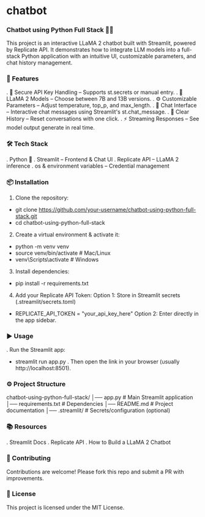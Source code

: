 # chatbot

### Chatbot using Python Full Stack 🦙💬
This project is an interactive LLaMA 2 chatbot built with Streamlit, powered by Replicate API.
It demonstrates how to integrate LLM models into a full-stack Python application with an intuitive UI, customizable parameters, and chat history management.

### 🚀 Features
. 🔑 Secure API Key Handling – Supports st.secrets or manual entry.
. 🦙 LLaMA 2 Models – Choose between 7B and 13B versions.
. ⚙️ Customizable Parameters – Adjust temperature, top_p, and max_length.
. 💬 Chat Interface – Interactive chat messages using Streamlit's st.chat_message.
. 🧹 Clear History – Reset conversations with one click.
. ⚡ Streaming Responses – See model output generate in real time.

### 🛠️ Tech Stack
. Python 🐍
. Streamlit – Frontend & Chat UI
. Replicate API – LLaMA 2 inference
. os & environment variables – Credential management

### 📦 Installation
1. Clone the repository:
-  git clone https://github.com/your-username/chatbot-using-python-full-stack.git
-  cd chatbot-using-python-full-stack

2. Create a virtual environment & activate it:
- python -m venv venv
- source venv/bin/activate   # Mac/Linux
- venv\Scripts\activate      # Windows

3. Install dependencies:
- pip install -r requirements.txt

4. Add your Replicate API Token:
Option 1: Store in Streamlit secrets (.streamlit/secrets.toml)
- REPLICATE_API_TOKEN = "your_api_key_here"
Option 2: Enter directly in the app sidebar.

### ▶️ Usage
. Run the Streamlit app:
- streamlit run app.py
. Then open the link in your browser (usually http://localhost:8501).

### ⚙️ Project Structure
chatbot-using-python-full-stack/
│── app.py               # Main Streamlit application
│── requirements.txt     # Dependencies
│── README.md            # Project documentation
│── .streamlit/          # Secrets/configuration (optional)

### 📚 Resources
. Streamlit Docs
. Replicate API
. How to Build a LLaMA 2 Chatbot

### 🤝 Contributing
Contributions are welcome! Please fork this repo and submit a PR with improvements.

### 📜 License
This project is licensed under the MIT License.
